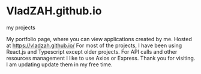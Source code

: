 # VladZAH.github.io
my projects

My portfolio page, where you can view applications created by me. Hosted at https://vladzah.github.io/
For most of the projects, I have been using React.js and Typescript except older projects.
For API calls and other resources management I like to use Axios or Express.
Thank you for visiting.
I am updating update them in my free time. 

